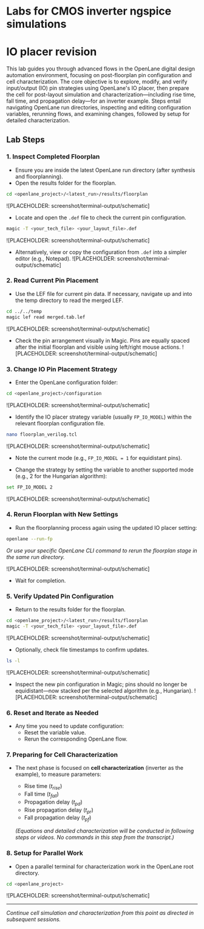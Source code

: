 # Labs for CMOS inverter ngspice simulations

# IO placer revision

This lab guides you through advanced flows in the OpenLane digital design automation environment, focusing on post-floorplan pin configuration and cell characterization. The core objective is to explore, modify, and verify input/output (IO) pin strategies using OpenLane's IO placer, then prepare the cell for post-layout simulation and characterization—including rise time, fall time, and propagation delay—for an inverter example. Steps entail navigating OpenLane run directories, inspecting and editing configuration variables, rerunning flows, and examining changes, followed by setup for detailed characterization.

## Lab Steps

### 1. Inspect Completed Floorplan

- Ensure you are inside the latest OpenLane run directory (after synthesis and floorplanning).
- Open the results folder for the floorplan.

```bash
cd <openlane_project>/<latest_run>/results/floorplan
```
![PLACEHOLDER: screenshot/terminal-output/schematic]

- Locate and open the `.def` file to check the current pin configuration.

```bash
magic -T <your_tech_file> <your_layout_file>.def
```
![PLACEHOLDER: screenshot/terminal-output/schematic]

  - Alternatively, view or copy the configuration from `.def` into a simpler editor (e.g., Notepad).
![PLACEHOLDER: screenshot/terminal-output/schematic]

### 2. Read Current Pin Placement

- Use the LEF file for current pin data. If necessary, navigate up and into the temp directory to read the merged LEF.

```bash
cd ../../temp
magic lef read merged.tab.lef
```
![PLACEHOLDER: screenshot/terminal-output/schematic]

- Check the pin arrangement visually in Magic. Pins are equally spaced after the initial floorplan and visible using left/right mouse actions.
![PLACEHOLDER: screenshot/terminal-output/schematic]

### 3. Change IO Pin Placement Strategy

- Enter the OpenLane configuration folder:

```bash
cd <openlane_project>/configuration
```
![PLACEHOLDER: screenshot/terminal-output/schematic]

- Identify the IO placer strategy variable (usually `FP_IO_MODEL`) within the relevant floorplan configuration file.

```bash
nano floorplan_verilog.tcl
```
![PLACEHOLDER: screenshot/terminal-output/schematic]

- Note the current mode (e.g., `FP_IO_MODEL = 1` for equidistant pins).

- Change the strategy by setting the variable to another supported mode (e.g., 2 for the Hungarian algorithm):

```bash
set FP_IO_MODEL 2
```
![PLACEHOLDER: screenshot/terminal-output/schematic]

### 4. Rerun Floorplan with New Settings

- Run the floorplanning process again using the updated IO placer setting:

```bash
openlane --run-fp
```
*Or use your specific OpenLane CLI command to rerun the floorplan stage in the same run directory.*

![PLACEHOLDER: screenshot/terminal-output/schematic]

- Wait for completion.

### 5. Verify Updated Pin Configuration

- Return to the results folder for the floorplan.

```bash
cd <openlane_project>/<latest_run>/results/floorplan
magic -T <your_tech_file> <your_layout_file>.def
```
![PLACEHOLDER: screenshot/terminal-output/schematic]

- Optionally, check file timestamps to confirm updates.

```bash
ls -l
```
![PLACEHOLDER: screenshot/terminal-output/schematic]

- Inspect the new pin configuration in Magic; pins should no longer be equidistant—now stacked per the selected algorithm (e.g., Hungarian).
![PLACEHOLDER: screenshot/terminal-output/schematic]

### 6. Reset and Iterate as Needed

- Any time you need to update configuration:
  - Reset the variable value.
  - Rerun the corresponding OpenLane flow.

### 7. Preparing for Cell Characterization

- The next phase is focused on **cell characterization** (inverter as the example), to measure parameters:
  - Rise time ($t_{rise}$)
  - Fall time ($t_{fall}$)
  - Propagation delay ($t_{pd}$)
  - Rise propagation delay ($t_{pr}$)
  - Fall propagation delay ($t_{pf}$)

  *(Equations and detailed characterization will be conducted in following steps or videos. No commands in this step from the transcript.)*

### 8. Setup for Parallel Work

- Open a parallel terminal for characterization work in the OpenLane root directory.

```bash
cd <openlane_project>
```
![PLACEHOLDER: screenshot/terminal-output/schematic]

---

*Continue cell simulation and characterization from this point as directed in subsequent sessions.*

